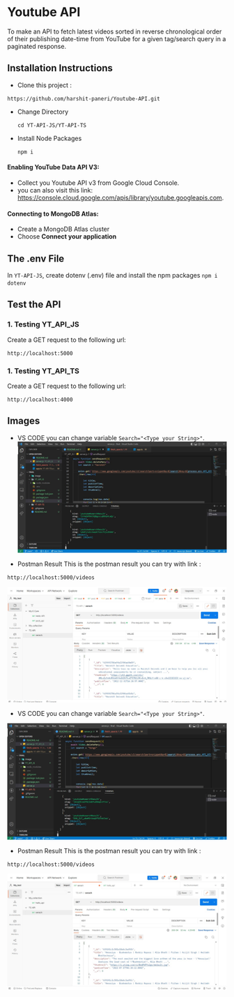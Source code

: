 # Youtube API

To make an API to fetch latest videos sorted in reverse chronological order of their publishing date-time from YouTube for a given tag/search query in a paginated response.


## Installation Instructions

- Clone this project :

```
https://github.com/harshit-paneri/Youtube-API.git
```
- Change Directory 
  ```
  cd YT-API-JS/YT-API-TS
  ```
- Install Node Packages   
  ```
  npm i
  ```
 #### Enabling YouTube Data API V3:
 - Collect you Youtube API v3 from Google Cloud Console.
 - you can also visit this link: https://console.cloud.google.com/apis/library/youtube.googleapis.com.
 
 #### Connecting to MongoDB Atlas:
 - Create a MongoDB Atlas cluster
 - Choose **Connect your application**

## The .env File

In ``YT-API-JS``, create dotenv (.env) file and install the npm packages ``npm i dotenv``



## Test the API

### 1. Testing YT_API_JS

Create a GET request to the following url:
```
http://localhost:5000
```
### 1. Testing YT_API_TS

Create a GET request to the following url:
```
http://localhost:4000
```

## Images


- VS CODE
you can change variable ``Search="<Type your String>"``.
![code_harshit](code_harshit.jpeg)

- Postman Result
This is the postman result you can try with link :
```
http://localhost:5000/videos
```
![search_harshit](image/search_harshit.jpeg)


- VS CODE
you can change variable ``Search="<Type your String>"``.

![code_song](image/code_song.jpeg)

- Postman Result
This is the postman result you can try with link :
```
http://localhost:5000/videos
```
![search_song](image/search_song.jpeg)
